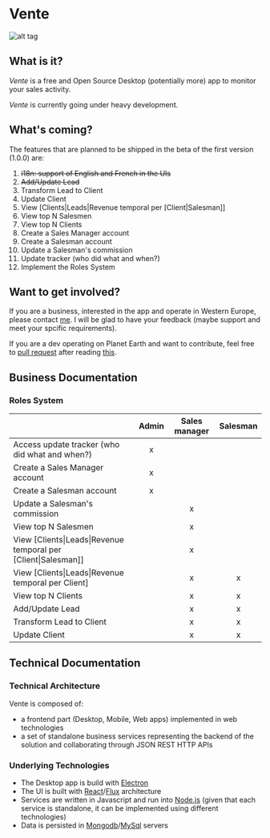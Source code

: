 # Vente
![alt tag](https://travis-ci.org/MinimalNoise/vente.svg?branch=master)

## What is it?

*Vente* is a free and Open Source Desktop (potentially more) app to monitor your sales activity.

*Vente* is currently going under heavy development.

## What's coming?

The features that are planned to be shipped in the beta of the first version (1.0.0) are:

1. ~~i18n: support of English and French in the UIs~~
2. ~~Add/Update Lead~~
3. Transform Lead to Client
4. Update Client
5. View [Clients|Leads|Revenue temporal per [Client|Salesman]]
6. View top N Salesmen 
7. View top N Clients
8. Create a Sales Manager account
9. Create a Salesman account
10. Update a Salesman's commission
11. Update tracker (who did what and when?)
12. Implement the Roles System

## Want to get involved?

If you are a business, interested in the app and operate in Western Europe, please contact [me](https://github.com/MayasHaddad). I will be glad to have your feedback (maybe support and meet your spcific requirements).

If you are a dev operating on Planet Earth and want to contribute, feel free to [pull request](https://github.com/MinimalNoise/vente/pulls) after reading [this](https://github.com/MinimalNoise/vente#technical-documentation).

## Business Documentation
### Roles System

||Admin|Sales manager|Salesman
|---|:---:|:---:|:---:
|Access update tracker (who did what and when?)|x|||
|Create a Sales Manager account|x|||
|Create a Salesman account|x|||
|Update a Salesman's commission||x||
|View top N Salesmen ||x||
|View [Clients\|Leads\|Revenue temporal per [Client\|Salesman]]||x||
|View [Clients\|Leads\|Revenue temporal per Client]||x|x|
|View top N Clients||x|x|
|Add/Update Lead||x|x|
|Transform Lead to Client||x|x|
|Update Client||x|x|

## Technical Documentation
### Technical Architecture
Vente is composed of: 
* a frontend part (Desktop, Mobile, Web apps) implemented in web technologies
* a set of standalone business services representing the backend of the solution and collaborating through JSON REST HTTP APIs

### Underlying Technologies
* The Desktop app is build with [Electron](http://electron.atom.io/)
* The UI is built with [React](https://facebook.github.io/react/)/[Flux](https://facebook.github.io/flux/) architecture
* Services are written in Javascript and run into [Node.js](https://nodejs.org/) (given that each service is standalone, it can be implemented using different technologies)
* Data is persisted in [Mongodb](https://www.mongodb.org/)/[MySql](https://www.mysql.com/) servers

